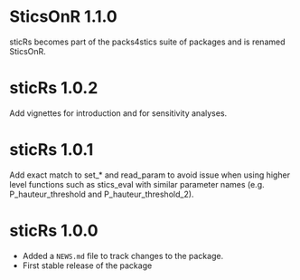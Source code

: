 
# SticsOnR 1.1.0

sticRs becomes part of the packs4stics suite of packages and is renamed SticsOnR.

# sticRs 1.0.2
Add vignettes for introduction and for sensitivity analyses.

# sticRs 1.0.1

Add exact match to set_* and read_param to avoid issue when using higher level functions such as stics_eval with similar parameter names (e.g. P_hauteur_threshold and P_hauteur_threshold_2).

# sticRs 1.0.0

* Added a `NEWS.md` file to track changes to the package.
* First stable release of the package

